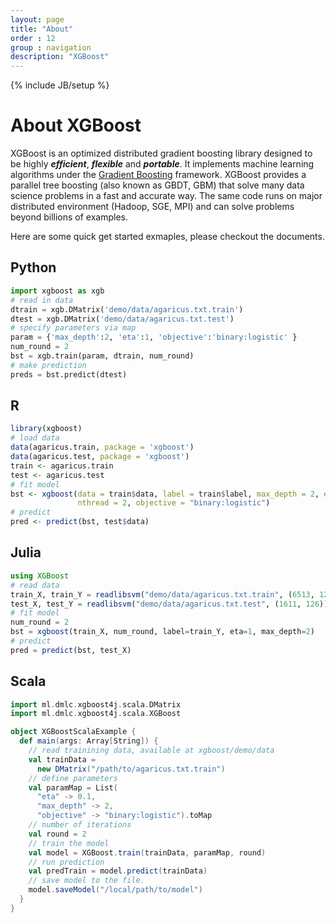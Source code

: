 ```yaml
---
layout: page
title: "About"
order : 12
group : navigation
description: "XGBoost"
---
```

{% include JB/setup %}

# About XGBoost

XGBoost is an optimized distributed gradient boosting library designed to be highly ***efficient***, ***flexible*** and ***portable***.
It implements machine learning algorithms under the [Gradient Boosting](https://en.wikipedia.org/wiki/Gradient_boosting) framework.
XGBoost provides a parallel tree boosting (also known as GBDT, GBM) that solve many data science problems in a fast and accurate way.
The same code runs on major distributed environment (Hadoop, SGE, MPI) and can solve problems beyond billions of examples.

Here are some quick get started exmaples, please checkout the documents.

## Python

```python
import xgboost as xgb
# read in data
dtrain = xgb.DMatrix('demo/data/agaricus.txt.train')
dtest = xgb.DMatrix('demo/data/agaricus.txt.test')
# specify parameters via map
param = {'max_depth':2, 'eta':1, 'objective':'binary:logistic' }
num_round = 2
bst = xgb.train(param, dtrain, num_round)
# make prediction
preds = bst.predict(dtest)
```

## R

```r
library(xgboost)
# load data
data(agaricus.train, package = 'xgboost')
data(agaricus.test, package = 'xgboost')
train <- agaricus.train
test <- agaricus.test
# fit model
bst <- xgboost(data = train$data, label = train$label, max_depth = 2, eta = 1, nrounds = 2,
               nthread = 2, objective = "binary:logistic")
# predict
pred <- predict(bst, test$data)
```

## Julia
```julia
using XGBoost
# read data
train_X, train_Y = readlibsvm("demo/data/agaricus.txt.train", (6513, 126))
test_X, test_Y = readlibsvm("demo/data/agaricus.txt.test", (1611, 126))
# fit model
num_round = 2
bst = xgboost(train_X, num_round, label=train_Y, eta=1, max_depth=2)
# predict
pred = predict(bst, test_X)
```

## Scala
```scala
import ml.dmlc.xgboost4j.scala.DMatrix
import ml.dmlc.xgboost4j.scala.XGBoost

object XGBoostScalaExample {
  def main(args: Array[String]) {
    // read trainining data, available at xgboost/demo/data
    val trainData =
      new DMatrix("/path/to/agaricus.txt.train")
    // define parameters
    val paramMap = List(
      "eta" -> 0.1,
      "max_depth" -> 2,
      "objective" -> "binary:logistic").toMap
    // number of iterations
    val round = 2
    // train the model
    val model = XGBoost.train(trainData, paramMap, round)
    // run prediction
    val predTrain = model.predict(trainData)
    // save model to the file.
    model.saveModel("/local/path/to/model")
  }
}
```
